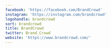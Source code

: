 ```yaml
---
facebook: 'https://facebook.com/BrandCrowd'
instagram: 'https://instagram.com/brandcrowd'
logohandle: brandcrowd
sort: brandcrowd
title: BrandCrowd
twitter: Brand_Crowd
website: 'https://www.brandcrowd.com/'
---
```

